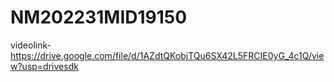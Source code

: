 # NM202231MID19150
videolink-https://drive.google.com/file/d/1AZdtQKobjTQu6SX42L5FRCIE0yG_4c1Q/view?usp=drivesdk
